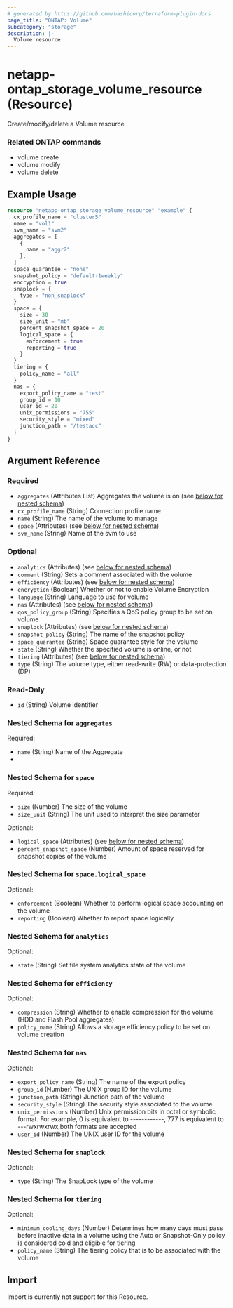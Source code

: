 ```yaml
---
# generated by https://github.com/hashicorp/terraform-plugin-docs
page_title: "ONTAP: Volume"
subcategory: "storage"
description: |-
  Volume resource
---
```


# netapp-ontap_storage_volume_resource (Resource)

Create/modify/delete a Volume resource

### Related ONTAP commands
* volume create
* volume modify
* volume delete

## Example Usage

```terraform
resource "netapp-ontap_storage_volume_resource" "example" {
  cx_profile_name = "cluster5"
  name = "vol1"
  svm_name = "svm2"
  aggregates = [
    {
      name = "aggr2"
    },
  ]
  space_guarantee = "none"
  snapshot_policy = "default-1weekly"
  encryption = true
  snaplock = {
    type = "non_snaplock"
  }
  space = {
	size = 30
	size_unit = "mb"
	percent_snapshot_space = 20
    logical_space = {
      enforcement = true
      reporting = true
    }
  }
  tiering = {
  	policy_name = "all"
  }
  nas = {
    export_policy_name = "test"
    group_id = 10
    user_id = 20
    unix_permissions = "755"
    security_style = "mixed"
	junction_path = "/testacc"
  }
}
```

<!-- schema generated by tfplugindocs -->
## Argument Reference

### Required

- `aggregates` (Attributes List) Aggregates the volume is on (see [below for nested schema](#nestedatt--aggregates))
- `cx_profile_name` (String) Connection profile name
- `name` (String) The name of the volume to manage
- `space` (Attributes) (see [below for nested schema](#nestedatt--space))
- `svm_name` (String) Name of the svm to use

### Optional

- `analytics` (Attributes) (see [below for nested schema](#nestedatt--analytics))
- `comment` (String) Sets a comment associated with the volume
- `efficiency` (Attributes) (see [below for nested schema](#nestedatt--efficiency))
- `encryption` (Boolean) Whether or not to enable Volume Encryption
- `language` (String) Language to use for volume
- `nas` (Attributes) (see [below for nested schema](#nestedatt--nas))
- `qos_policy_group` (String) Specifies a QoS policy group to be set on volume
- `snaplock` (Attributes) (see [below for nested schema](#nestedatt--snaplock))
- `snapshot_policy` (String) The name of the snapshot policy
- `space_guarantee` (String) Space guarantee style for the volume
- `state` (String) Whether the specified volume is online, or not
- `tiering` (Attributes) (see [below for nested schema](#nestedatt--tiering))
- `type` (String) The volume type, either read-write (RW) or data-protection (DP)

### Read-Only

- `id` (String) Volume identifier

<a id="nestedatt--aggregates"></a>
### Nested Schema for `aggregates`

Required:

- `name` (String) Name of the Aggregate
- 
<a id="nestedatt--space"></a>
### Nested Schema for `space`

Required:

- `size` (Number) The size of the volume
- `size_unit` (String) The unit used to interpret the size parameter

Optional:

- `logical_space` (Attributes) (see [below for nested schema](#nestedatt--space--logical_space))
- `percent_snapshot_space` (Number) Amount of space reserved for snapshot copies of the volume

<a id="nestedatt--space--logical_space"></a>
### Nested Schema for `space.logical_space`

Optional:

- `enforcement` (Boolean) Whether to perform logical space accounting on the volume
- `reporting` (Boolean) Whether to report space logically



<a id="nestedatt--analytics"></a>
### Nested Schema for `analytics`

Optional:

- `state` (String) Set file system analytics state of the volume


<a id="nestedatt--efficiency"></a>
### Nested Schema for `efficiency`

Optional:

- `compression` (String) Whether to enable compression for the volume (HDD and Flash Pool aggregates)
- `policy_name` (String) Allows a storage efficiency policy to be set on volume creation


<a id="nestedatt--nas"></a>
### Nested Schema for `nas`

Optional:

- `export_policy_name` (String) The name of the export policy
- `group_id` (Number) The UNIX group ID for the volume
- `junction_path` (String) Junction path of the volume
- `security_style` (String) The security style associated to the volume
- `unix_permissions` (Number) Unix permission bits in octal or symbolic format. For example, 0 is equivalent to ------------, 777 is equivalent to ---rwxrwxrwx,both formats are accepted
- `user_id` (Number) The UNIX user ID for the volume


<a id="nestedatt--snaplock"></a>
### Nested Schema for `snaplock`

Optional:

- `type` (String) The SnapLock type of the volume


<a id="nestedatt--tiering"></a>
### Nested Schema for `tiering`

Optional:

- `minimum_cooling_days` (Number) Determines how many days must pass before inactive data in a volume using the Auto or Snapshot-Only policy is considered cold and eligible for tiering
- `policy_name` (String) The tiering policy that is to be associated with the volume

## Import
Import is currently not support for this Resource.
